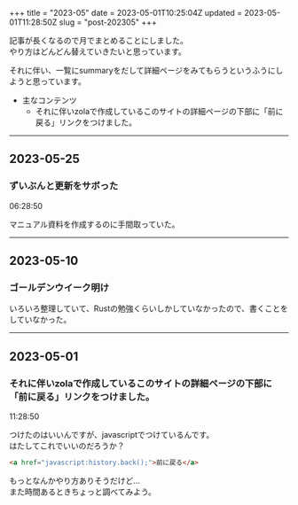 +++
title = "2023-05"
date = 2023-05-01T10:25:04Z
updated = 2023-05-01T11:28:50Z
slug = "post-202305"
+++

記事が長くなるので月でまとめることにしました。  
やり方はどんどん替えていきたいと思っています。

それに伴い、一覧にsummaryをだして詳細ページをみてもらうというふうにしようと思っています。  

- 主なコンテンツ
    - それに伴いzolaで作成しているこのサイトの詳細ページの下部に「前に戻る」リンクをつけました。

<!-- more -->

--- 

## 2023-05-25
### ずいぶんと更新をサボった
06:28:50

マニュアル資料を作成するのに手間取っていた。


--- 

## 2023-05-10
### ゴールデンウイーク明け

いろいろ整理していて、Rustの勉強くらいしかしていなかったので、書くことをしていなかった。


--- 

## 2023-05-01
### それに伴いzolaで作成しているこのサイトの詳細ページの下部に「前に戻る」リンクをつけました。
11:28:50

つけたのはいいんですが、javascriptでつけているんです。  
はたしてこれでいいのだろうか？

```html
<a href="javascript:history.back();">前に戻る</a>
```

もっとなんかやり方ありそうだけど...  
また時間あるときちょっと調べてみよう。